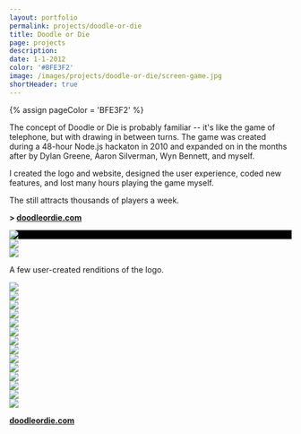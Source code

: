 ```yaml
---
layout: portfolio
permalink: projects/doodle-or-die
title: Doodle or Die
page: projects
description:
date: 1-1-2012
color: '#BFE3F2'
image: /images/projects/doodle-or-die/screen-game.jpg
shortHeader: true
---
```

{% assign pageColor =  'BFE3F2' %}

<div class="pb5 f4 lh-copy">
    <section>
        <div class="pt4 mw8-l">
            <p>
                The concept of Doodle or Die is probably familiar -- it's like the game of telephone, but with drawing in between turns. The game was created during a 48-hour Node.js hackaton in 2010 and expanded on in the months after by Dylan Greene, Aaron Silverman, Wyn Bennett, and myself.
            </p>
            <p>
                I created the logo and website, designed the user experience, coded new features, and lost many hours playing the game myself.
            </p>
            <p>
                The still attracts thousands of players a week.
            </p>
            <p class="f3 mb5 pb4 bb b--{{pageColor}}">
                <strong>> <a href="http://doodleordie.com">doodleordie.com</a></strong>
            </p>
        </div>
    </section>
    <section class="pb3">
        <div class="flex-ns pb5 mb5 bb b--{{pageColor}}">
            <div class="w-100 w-40-ns flex justify-center align-center mb4 mb0-ns br4 pa4" style="background: black url(/images/projects/doodle-or-die/slide-background.jpg) center center;">
                <img src="/images/projects/doodle-or-die/logo.png" class="self-center" />
            </div>
            <div class="w-100 w-60-ns pl4-ns">
                <img src="/images/projects/doodle-or-die/screen-game.jpg" />
            </div>
        </div>
        <div class="w-100 pb5 mb5 bb b--{{pageColor}} tc">
            <img src="/images/projects/doodle-or-die/logos.jpg" />
            <p class="f4 mid-gray tc pt4 i">A few user-created renditions of the logo.</p>
        </div>
        <div class="w-100 pb5 mb5 tc">
            <img src="/images/projects/doodle-or-die/screen-explore.jpg" />
        </div>
        <div class="cf pb5 mb5">
            <div class="fl w-100 w-50-m w-25-l pa2"><img src="/images/projects/doodle-or-die/doodles/amazing-spaceship.png" /></div>
            <div class="fl w-100 w-50-m w-25-l pa2"><img src="/images/projects/doodle-or-die/doodles/cycle-over-frog.png" /></div>
            <div class="fl w-100 w-50-m w-25-l pa2"><img src="/images/projects/doodle-or-die/doodles/disco-ninjas.png" /></div>
            <div class="fl w-100 w-50-m w-25-l pa2"><img src="/images/projects/doodle-or-die/doodles/freeicecream.png" /></div>
            <div class="fl w-100 w-50-m w-25-l pa2"><img src="/images/projects/doodle-or-die/doodles/robot-dinosaur.png" /></div>
            <div class="fl w-100 w-50-m w-25-l pa2"><img src="/images/projects/doodle-or-die/doodles/dinosaur-asteroid.png" /></div>
            <div class="fl w-100 w-50-m w-25-l pa2"><img src="/images/projects/doodle-or-die/doodles/trex.png" /></div>
            <div class="fl w-100 w-50-m w-25-l pa2"><img src="/images/projects/doodle-or-die/doodles/trex_on_motorcycle.png" /></div>
            <div class="fl w-100 w-50-m w-25-l pa2"><img src="/images/projects/doodle-or-die/doodles/pencilspongebob.png" /></div>
            <div class="fl w-100 w-50-m w-25-l pa2"><img src="/images/projects/doodle-or-die/doodles/rocket-hippo.png" /></div>
            <div class="fl w-100 w-50-m w-25-l pa2"><img src="/images/projects/doodle-or-die/doodles/skateboard.png" /></div>
            <div class="fl w-100 w-50-m w-25-l pa2"><img src="/images/projects/doodle-or-die/doodles/yes.png" /></div>
        </div>
        <div class="w-100 mb5 tc">
            <img src="/images/projects/doodle-or-die/screen-chain.jpg" />
        </div>
    </section>
    <p class="f2 mb4 pb4 tc">
        <strong><a href="http://doodleordie.com">doodleordie.com</a></strong>
    </p>

</div>

